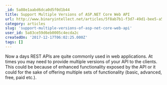 ```yaml
---
_id: 5a88e1aabd6dca0d5f0d1b44
title: Support Multiple Versions of ASP.NET Core Web API
url: http://www.binaryintellect.net/articles/5f8ab7b1-f3d7-49d1-bee5-a5d5ff564794.aspx
category: articles
slug: 'support-multiple-versions-of-asp-net-core-web-api'
user_id: 5a83ce59d6eb0005c4ecda2c
createdOn: '2017-12-17T06:02:25.000Z'
tags: []
---
```


Now a days REST APIs are quite commonly used in web applications. At times you may need to provide multiple versions of your API to the clients. This could be because of enhanced functionality exposed by the API or it could for the sake of offering multiple sets of functionality (basic, advanced, free, paid etc.). 

